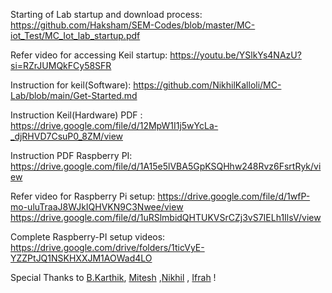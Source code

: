 Starting of Lab startup and download process: https://github.com/Haksham/SEM-Codes/blob/master/MC-iot_Test/MC_Iot_lab_startup.pdf

Refer video for accessing Keil startup: https://youtu.be/YSlkYs4NAzU?si=RZrJUMQkFCy58SFR

Instruction for keil(Software): https://github.com/NikhilKalloli/MC-Lab/blob/main/Get-Started.md

Instruction Keil(Hardware) PDF : https://drive.google.com/file/d/12MpW1I1j5wYcLa-_djRHVD7CsuP0_8ZM/view

Instruction PDF Raspberry PI: https://drive.google.com/file/d/1A15e5lVBA5GpKSQHhw248Rvz6FsrtRyk/view

Refer video for Raspberry Pi setup: https://drive.google.com/file/d/1wfP-mo-uluTraaJ8WJkIQHVKN9C3Nwee/view
https://drive.google.com/file/d/1uRSlmbidQHTUKVSrCZj3vS7IELh1IlsV/view

Complete Raspberry-PI setup videos: https://drive.google.com/drive/folders/1ticVyE-YZZPtJQ1NSKHXXJM1AOWad4LO

Special Thanks to [B.Karthik](https://github.com/BKarthik7), [Mitesh](https://github.com/MiteshJain8) ,[Nikhil](https://github.com/NikhilKalloli) , [Ifrah](https://github.com/ifrahnz26) !
